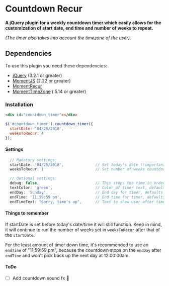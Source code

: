 # Countdown Recur

**A jQuery plugin for a weekly countdown timer which easily allows for the customization of start date, end time and number of weeks to repeat.**

*(The timer also takes into account the timezone of the user).*

## Dependencies

To use this plugin you need these dependencies:

- [jQuery](https://nodejs.org/en/) (3.2.1 or greater)
- [MomentJS](https://momentjs.com/) (2.22 or greater)
- [MomentRecur](https://github.com/c-trimm/moment-recur)
- [MomentTimeZone](https://momentjs.com/timezone/) (.5.14 or greater)

### Installation
```html
<div id="countdown_timer"></div>
```
```javascript
$('#countdown_timer').countdown_timer({
  startDate: '04/25/2018',
  weeksToRecur: 4
});
```

#### Settings
```javascript
  // Madatory settings:
  startDate: '04/25/2018',              // Set today's date (!important - must set otherwise countdown will not end)
  weeksToRecur: 1                       // Set number of weeks countdown should recur, defaults to 4 weeks

  // Optional settings:
  debug: false,                         // This stops the time in order to update the css
  textColor: 'green',                   // Color of timer text, defaults to green
  endDay: 'Sunday',                     // End day for timer, defaults to "Sunday"
  endTime: '11:59:59 pm',               // End time for timer, defaults to "11:59:59 pm", Format like '05:05:20 pm'
  endTimeText: "Sorry, time's up",      // Text to show user after timer ends
```

#### Things to remember

If startDate is set before today's date/time it will still function. Keep in mind, it will continue to run the number of weeks set in `weeksToRecur` after that of the `startDate`.

For the least amount of timer down time, it's recommended to use an `endTime` of "11:59:59 pm", because the countdown stops on the `endDay` after `endTime` and won't pick back up the next day at 12:00:00am.

#### ToDo

- [ ] Add countdown sound fx :metal:

